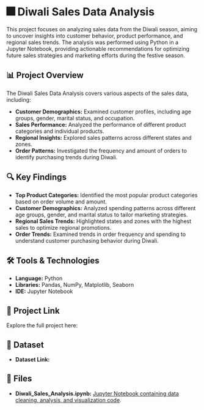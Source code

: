 # 🎆 Diwali Sales Data Analysis

This project focuses on analyzing sales data from the Diwali season, aiming to uncover insights into customer behavior, product performance, and regional sales trends. The analysis was performed using Python in a Jupyter Notebook, providing actionable recommendations for optimizing future sales strategies and marketing efforts during the festive season.

## 📊 Project Overview
The Diwali Sales Data Analysis covers various aspects of the sales data, including:

- **Customer Demographics:** Examined customer profiles, including age groups, gender, marital status, and occupation.
- **Sales Performance:** Analyzed the performance of different product categories and individual products.
- **Regional Insights:** Explored sales patterns across different states and zones.
- **Order Patterns:** Investigated the frequency and amount of orders to identify purchasing trends during Diwali.

## 🔍 Key Findings
- **Top Product Categories:** Identified the most popular product categories based on order volume and amount.
- **Customer Demographics:** Analyzed spending patterns across different age groups, gender, and marital status to tailor marketing strategies.
- **Regional Sales Trends:** Highlighted states and zones with the highest sales to optimize regional promotions.
- **Order Trends:** Examined trends in order frequency and spending to understand customer purchasing behavior during Diwali.

## 🛠️ Tools & Technologies
- **Language:** Python
- **Libraries:** Pandas, NumPy, Matplotlib, Seaborn
- **IDE:** Jupyter Notebook

## 🚀 Project Link
Explore the full project here:

## 📂 Dataset
- **Dataset Link:** 

## 📂 Files
- **Diwali_Sales_Analysis.ipynb:** [Jupyter Notebook containing data cleaning, analysis, and visualization code](https://github.com/ShahRizwan007/Python_Diwali_Sales_Data_Analyst_Project/blob/main/Diwali%20sales%20analysis%20in%20python.ipynb).

